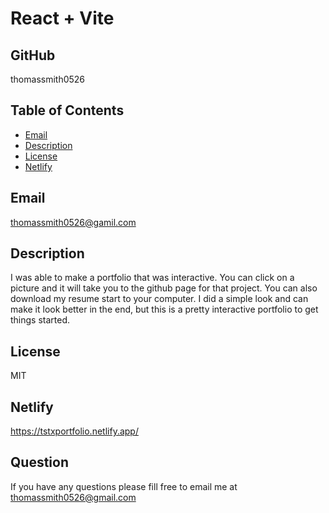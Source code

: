 # React + Vite
## GitHub
thomassmith0526
## Table of Contents
* [Email](#Email)
* [Description](#Description)
* [License](#License)
* [Netlify](#Netlify)
## Email
thomassmith0526@gamil.com
## Description
I was able to make a portfolio that was interactive. You can click on a picture and it will take you to the github page for that project. You can also download my resume start to your computer. I did a simple look and can make it look better in the end, but this is a pretty interactive portfolio to get things started. 
## License
MIT
## Netlify
https://tstxportfolio.netlify.app/
## Question 
If you have any questions please fill free to email me at thomassmith0526@gmail.com